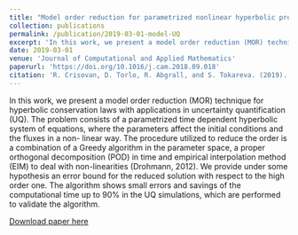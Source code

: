```yaml
---
title: "Model order reduction for parametrized nonlinear hyperbolic problems as an application to uncertainty quantification"
collection: publications
permalink: /publication/2019-03-01-model-UQ
excerpt: 'In this work, we present a model order reduction (MOR) technique for hyperbolic conservation laws with applications in uncertainty quantification (UQ).'
date: 2019-03-01
venue: 'Journal of Computational and Applied Mathematics'
paperurl: 'https://doi.org/10.1016/j.cam.2018.09.018'
citation: 'R. Crisovan, D. Torlo, R. Abgrall, and S. Tokareva. (2019). &quot;Model order reduction for parametrized nonlinear hyperbolic problems as an application to uncertainty quantification.&quot; <i>Journal of Computational and Applied Mathematics</i>, 348:466 – 489.'
---
```

In this work, we present a model order reduction (MOR) technique for hyperbolic conservation laws with applications in uncertainty quantification (UQ). The problem consists of a parametrized time dependent hyperbolic system of equations, where the parameters affect the initial conditions and the fluxes in a non- linear way. The procedure utilized to reduce the order is a combination of a Greedy algorithm in the parameter space, a proper orthogonal decomposition (POD) in time and empirical interpolation method (EIM) to deal with non-linearities (Drohmann, 2012). We provide under some hypothesis an error bound for the reduced solution with respect to the high order one. The algorithm shows small errors and savings of the computational time up to 90% in the UQ simulations, which are performed to validate the algorithm.

[Download paper here](https://arxiv.org/abs/1808.03311)
